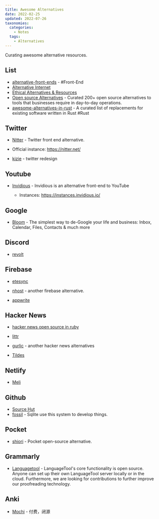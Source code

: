 ```yaml
---
title: Awesome Alternatives
date: 2022-02-25
updated: 2022-07-26
taxonomies:
  categories:
    - Notes
  tags:
    - Alternatives
---
```


Curating awesome alternative resources.

<!-- more -->

## List

- [alternative-front-ends](https://github.com/mendel5/alternative-front-ends) - #Front-End
- [Alternative Internet](https://github.com/redecentralize/alternative-internet)
- [Ethical Alternatives & Resources](https://ethical.net/resources/)
- [Open source Alternatives](https://www.btw.so/open-source-alternatives) - Curated 200+ open source alternatives to tools that businesses require in day-to-day operations.
- [awesome-alternatives-in-rust](https://github.com/TaKO8Ki/awesome-alternatives-in-rust) - A curated list of replacements for existing software written in Rust #Rust

## Twitter

- [Nitter](https://github.com/zedeus/nitter) - Twitter front end alternative.

- Official instance: <https://nitter.net/>

- [kizie](https://kizie.co/) - twitter redesign

## Youtube

- [Invidious](https://github.com/iv-org/invidious) - Invidious is an alternative front-end to YouTube

  - Instances: <https://instances.invidious.io/>

## Google

- [Bloom](https://github.com/skerkour/bloom) - The simplest way to de-Google your life and business: Inbox, Calendar, Files, Contacts & much more

## Discord

- [revolt](https://github.com/revoltchat/revolt)

## Firebase

- [etesync](https://github.com/etesync/server)

- [nhost](https://github.com/nhost/nhost) - another firebase alternative.

- [appwrite](https://github.com/appwrite/appwrite)

## Hacker News

- [hacker news open source in ruby](hhttps://github.com/lobsters/lobsters)

- [littr](https://github.com/mariusor/go-littr)

- [gurlic](https://gurlic.com/) - another hacker news alternatives

- [Tildes](https://gitlab.com/tildes/tildes)

## Netlify

- [Meli](https://github.com/getmeli/meli)

## Github

- [Source Hut](https://sourcehut.org/)
- [fossil](https://fossil-scm.org/home/doc/trunk/www/index.wiki) - Sqlite use this system to develop things.

## Pocket

- [shiori](https://github.com/go-shiori/shiori) - Pocket open-source alternative.

## Grammarly

- [Languagetool](https://languagetool.org/) - LanguageTool's core functionality is open source. Anyone can set up their own LanguageTool server locally or in the cloud. Furthermore, we are looking for contributions to further improve our proofreading technology.

## Anki

- [Mochi](https://mochi.cards) - 付费，闭源
